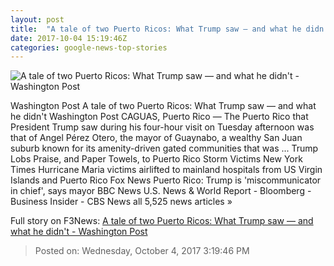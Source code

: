 ```yaml
---
layout: post
title:  "A tale of two Puerto Ricos: What Trump saw — and what he didn't - Washington Post"
date: 2017-10-04 15:19:46Z
categories: google-news-top-stories
---
```


![A tale of two Puerto Ricos: What Trump saw — and what he didn't - Washington Post](https://img.washingtonpost.com/rf/image_1484w/2010-2019/WashingtonPost/2017/10/04/National-Politics/Images/2017-10-04T000554Z_1649134119_RC19AC9AD200_RTRMADP_3_USA-PUERTORICO.jpg?t=20170517)

Washington Post A tale of two Puerto Ricos: What Trump saw — and what he didn't Washington Post CAGUAS, Puerto Rico — The Puerto Rico that President Trump saw during his four-hour visit on Tuesday afternoon was that of Angel Pérez Otero, the mayor of Guaynabo, a wealthy San Juan suburb known for its amenity-driven gated communities that was ... Trump Lobs Praise, and Paper Towels, to Puerto Rico Storm Victims New York Times Hurricane Maria victims airlifted to mainland hospitals from US Virgin Islands and Puerto Rico Fox News Puerto Rico: Trump is 'miscommunicator in chief', says mayor BBC News U.S. News & World Report - Bloomberg - Business Insider - CBS News all 5,525 news articles »


Full story on F3News: [A tale of two Puerto Ricos: What Trump saw — and what he didn't - Washington Post](http://www.f3nws.com/n/uYPbeB)

> Posted on: Wednesday, October 4, 2017 3:19:46 PM
